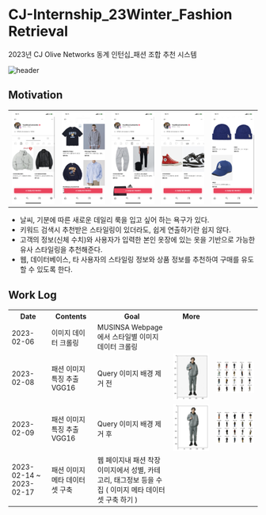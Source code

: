 # CJ-Internship_23Winter_Fashion Retrieval
2023년 CJ Olive Networks 동계 인턴십_패션 조합 추천 시스템

![header](https://capsule-render.vercel.app/api?type=Rounded&color=gradient&height=100&section=footer&text=2023년%20CJ%20Olive%20Networks%20동계인턴십%20Image%20Retrieval%20&fontSize=30)

## Motivation
<div>
  <table>
    <tr>
      <td><img alt="아우터" src="https://github.com/B-JayU/CJ-Internship_23Winter/blob/main/ReadMe_IMG/Outer.png" /></td>
      <td><img alt="상의" src="https://github.com/B-JayU/CJ-Internship_23Winter/blob/main/ReadMe_IMG/Upper.png" /></td>
      <td><img alt="하의" src="https://github.com/B-JayU/CJ-Internship_23Winter/blob/main/ReadMe_IMG/Pants.png" /></td>
      <td><img alt="신발" src="https://github.com/B-JayU/CJ-Internship_23Winter/blob/main/ReadMe_IMG/Shoes.png" /></td>
      <td><img alt="악세사리" src="https://github.com/B-JayU/CJ-Internship_23Winter/blob/main/ReadMe_IMG/Acc.png" /></td>
    <tr>
  </table>
  
  - 날씨, 기분에 따른 새로운 데일리 룩을 입고 싶어 하는 욕구가 있다.
  - 키워드 검색시 추천받은 스타일링이 있더라도, 쉽게 연출하기란 쉽지 않다.
  - 고객의 정보(신체 수치)와 사용자가 입력한 본인 옷장에 있는 옷을 기반으로 가능한 유사 스타일링을 추천해준다.
  - 웹, 데이터베이스, 타 사용자의 스타일링 정보와 상품 정보를 추천하여 구매를 유도할 수 있도록 한다.

</div>

## Work Log
<div>
<table>
  <th> Date </th>
  <th> Contents </th>
  <th> Goal </th>
  <th> More </th>
  <tr>
    <td> 2023-02-06 </td>
    <td> 이미지 데이터 크롤링 </td>
    <td> 
        MUSINSA Webpage에서 스타일별 이미지 데이터 크롤링
    </td>
    <td>  </td>
  </tr>
  
  <tr>
    <td> 2023-02-08 </td>
    <td> 패션 이미지 특징 추출  VGG16 </td>
    <td> Query 이미지 배경 제거 전 </td>
    <td> <img src="https://github.com/B-JayU/CJ-Internship_23Winter/blob/main/ReadMe_IMG/original_img.png"/> </td>
    <td> <img src="https://github.com/B-JayU/CJ-Internship_23Winter/blob/main/ReadMe_IMG/original_ret.png"/> </td>
  </tr>
  <tr>
    <td> 2023-02-09 </td>
    <td> 패션 이미지 특징 추출  VGG16 </td>
    <td> Query 이미지 배경 제거 후 </td>
    <td> <img src="https://github.com/B-JayU/CJ-Internship_23Winter/blob/main/ReadMe_IMG/removed_img.png"/> </td>
    <td> <img src="https://github.com/B-JayU/CJ-Internship_23Winter/blob/main/ReadMe_IMG/removed_ret.png"/> </td>
  </tr>
  <tr>
    <td> 2023-02-14 ~ 2023-02-17 </td>
    <td> 패션 이미지 메타 데이터셋 구축 </td>
    <td> 웹 페이지내 패션 착장 이미지에서 성별, 카테고리, 태그정보 등을 수집 ( 이미지 메타 데이터 셋 구축 하기 ) </td>
    <td> </td>
  </tr>
</div> 
